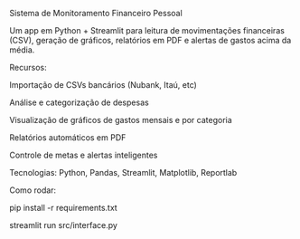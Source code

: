Sistema de Monitoramento Financeiro Pessoal

Um app em Python + Streamlit para leitura de movimentações financeiras (CSV), geração de gráficos, relatórios em PDF e alertas de gastos acima da média.

Recursos:

Importação de CSVs bancários (Nubank, Itaú, etc)

Análise e categorização de despesas

Visualização de gráficos de gastos mensais e por categoria

Relatórios automáticos em PDF

Controle de metas e alertas inteligentes

Tecnologias: Python, Pandas, Streamlit, Matplotlib, Reportlab

Como rodar:

pip install -r requirements.txt

streamlit run src/interface.py
